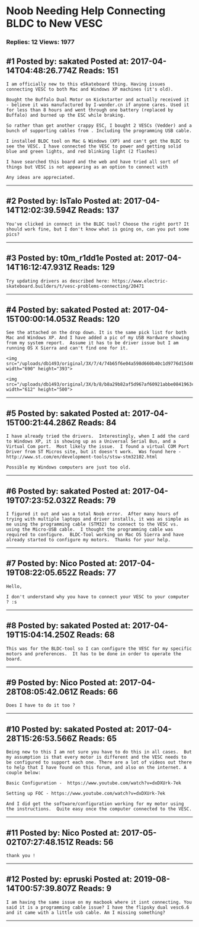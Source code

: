 # Noob Needing Help Connecting BLDC to New VESC

### Replies: 12 Views: 1977

## \#1 Posted by: sakated Posted at: 2017-04-14T04:48:26.774Z Reads: 151

```
I am officially new to this eSkateboard thing. Having issues connecting VESC to both Mac and Windows XP machines (it's old).

Bought the Buffalo Dual Motor on Kickstarter and actually received it - believe it was manufactured by I-wonder.cn if anyone cares. Used it for less than 8 hours and went through one battery (replaced by Buffalo) and burned up the ESC while braking. 

So rather than get another crappy ESC, I bought 2 VESCs (Vedder) and a bunch of supporting cables from . Including the programming USB cable.

I installed BLDC tool on Mac & Windows (XP) and can't get the BLDC to see the VESC. I have connected the VESC to power and getting solid blue and green lights, and red blinking light (2 flashes)

I have searched this board and the web and have tried all sort of things but VESC is not appearing as an option to connect with

Any ideas are appreciated.
```

---
## \#2 Posted by: IsTalo Posted at: 2017-04-14T12:02:39.594Z Reads: 137

```
You've clicked in connect in the BLDC tool? Choose the right port? It should work fine, but I don't know what is going on, can you put some pics?
```

---
## \#3 Posted by: t0m_r1dd1e Posted at: 2017-04-14T16:12:47.931Z Reads: 129

```
Try updating drivers as described here: https://www.electric-skateboard.builders/t/vesc-problems-connecting/20471
```

---
## \#4 Posted by: sakated Posted at: 2017-04-15T00:00:14.053Z Reads: 120

```
See the attached on the drop down. It is the same pick list for both Mac and Windows XP. And I have added a pic of my USB Hardware showing from my system report.  Assume it has to be driver issue but I am running OS X Sierra and can't find one for it. 

<img src="/uploads/db1493/original/3X/7/4/74b65f6e04a598d660b40c1d9776d15d46e15e25.png" width="690" height="393">  

<img src="/uploads/db1493/original/3X/b/8/b8a29b82af5d967af60921abbe0841963c1a0e7f.png" width="612" height="500">
```

---
## \#5 Posted by: sakated Posted at: 2017-04-15T00:21:44.286Z Reads: 84

```
I have already tried the drivers.  Interestingly, when I add the card to Windows XP, it is showing up as a Universal Serial Bus, and a Virtual Com port.  Most likely the issue.  I found a virtual COM Port Driver from ST Micros site, but it doesn't work.  Was found here - http://www.st.com/en/development-tools/stsw-stm32102.html

Possible my Windows computers are just too old.
```

---
## \#6 Posted by: sakated Posted at: 2017-04-19T07:23:52.032Z Reads: 79

```
I figured it out and was a total Noob error.  After many hours of trying with multiple laptops and driver installs, it was as simple as me using the programming cable (STM32) to connect to the VESC vs. using the Micro-USB cable.  I thought the programming cable was required to configure.  BLDC-Tool working on Mac OS Sierra and have already started to configure my motors.  Thanks for your help.
```

---
## \#7 Posted by: Nico Posted at: 2017-04-19T08:22:05.652Z Reads: 77

```
Hello,

I don't understand why you have to connect your VESC to your computer ? :s
```

---
## \#8 Posted by: sakated Posted at: 2017-04-19T15:04:14.250Z Reads: 68

```
This was for the BLDC-tool so I can configure the VESC for my specific motors and preferences.  It has to be done in order to operate the board.
```

---
## \#9 Posted by: Nico Posted at: 2017-04-28T08:05:42.061Z Reads: 66

```
Does I have to do it too ?
```

---
## \#10 Posted by: sakated Posted at: 2017-04-28T15:26:53.566Z Reads: 65

```
Being new to this I am not sure you have to do this in all cases.  But my assumption is that every motor is different and the VESC needs to be configured to support each one. There are a lot of videos out there to help that I have found on this forum, and also on the internet. A couple below:

Basic Configuration -  https://www.youtube.com/watch?v=dxDXUrk-7ek

Setting up FOC - https://www.youtube.com/watch?v=dxDXUrk-7ek

And I did get the software/configuration working for my motor using the instructions.  Quite easy once the computer connected to the VESC.
```

---
## \#11 Posted by: Nico Posted at: 2017-05-02T07:27:48.151Z Reads: 56

```
thank you !
```

---
## \#12 Posted by: epruski Posted at: 2019-08-14T00:57:39.807Z Reads: 9

```
I am having the same issue on my macbook where it isnt connecting. You said it is a programming cable issue? I have the flipsky dual vesc6.6 and it came with a little usb cable. Am I missing something?
```

---
